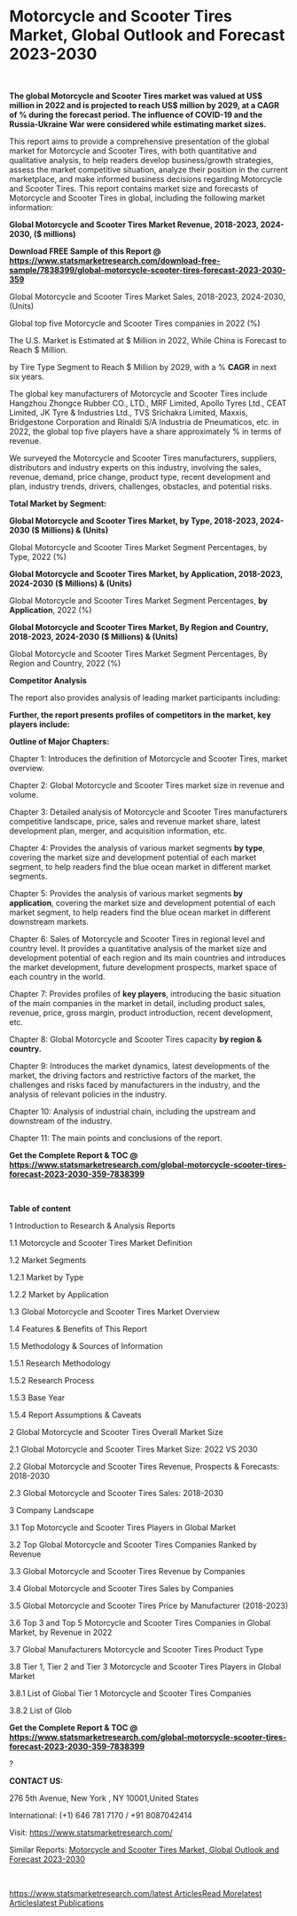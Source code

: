 <h1>Motorcycle and Scooter Tires Market, Global Outlook and Forecast 2023-2030</h1><br/><p><strong>The global Motorcycle and Scooter Tires market was valued at US$ million in 2022 and is projected to reach US$ million by 2029, at a <strong>CAGR</strong> of % during the forecast period. The influence of COVID-19 and the Russia-Ukraine War were considered while estimating market sizes.</strong></p>
 
 
 
 <p>This report aims to provide a comprehensive presentation of the global market for Motorcycle and Scooter Tires, with both quantitative and qualitative analysis, to help readers develop business/growth strategies, assess the market competitive situation, analyze their position in the current marketplace, and make informed business decisions regarding Motorcycle and Scooter Tires. This report contains market size and forecasts of Motorcycle and Scooter Tires in global, including the following market information:</p>
 
 
 
 <p><strong>Global Motorcycle and Scooter Tires Market Revenue, 2018-2023, 2024-2030, ($ millions)</strong></p>
 
 
 
 <p><strong>Download FREE Sample of this Report @ <a href="https://www.statsmarketresearch.com/download-free-sample/7838399/global-motorcycle-scooter-tires-forecast-2023-2030-359">https://www.statsmarketresearch.com/download-free-sample/7838399/global-motorcycle-scooter-tires-forecast-2023-2030-359</a></strong></p>
 
 
 
 <p>Global Motorcycle and Scooter Tires Market Sales, 2018-2023, 2024-2030, (Units)</p>
 
 
 
 <p>Global top five Motorcycle and Scooter Tires companies in 2022 (%)</p>
 
 
 
 <p>The U.S. Market is Estimated at $ Million in 2022, While China is Forecast to Reach $ Million.</p>
 
 
 
 <p>by Tire Type Segment to Reach $ Million by 2029, with a % <strong>CAGR</strong> in next six years.</p>
 
 
 
 <p>The global key manufacturers of Motorcycle and Scooter Tires include Hangzhou Zhongce Rubber CO., LTD., MRF Limited, Apollo Tyres Ltd., CEAT Limited, JK Tyre & Industries Ltd., TVS Srichakra Limited, Maxxis, Bridgestone Corporation and Rinaldi S/A Industria de Pneumaticos, etc. in 2022, the global top five players have a share approximately % in terms of revenue.</p>
 
 
 
 <p>We surveyed the Motorcycle and Scooter Tires manufacturers, suppliers, distributors and industry experts on this industry, involving the sales, revenue, demand, price change, product type, recent development and plan, industry trends, drivers, challenges, obstacles, and potential risks.</p>
 
 
 
 <p><strong>Total Market by Segment:</strong></p>
 
 
 
 <p><strong>Global Motorcycle and Scooter Tires Market, by Type, 2018-2023, 2024-2030 ($ Millions) & (Units)</strong></p>
 
 
 
 <p>Global Motorcycle and Scooter Tires Market Segment Percentages, by Type, 2022 (%)</p>
 
 
 
 <p><strong>Global Motorcycle and Scooter Tires Market, <strong>by Application</strong>, 2018-2023, 2024-2030 ($ Millions) & (Units)</strong></p>
 
 
 
 <p>Global Motorcycle and Scooter Tires Market Segment Percentages, <strong>by Application</strong>, 2022 (%)</p>
 
 
 
 <p><strong>Global Motorcycle and Scooter Tires Market, By Region and Country, 2018-2023, 2024-2030 ($ Millions) & (Units)</strong></p>
 
 
 
 <p>Global Motorcycle and Scooter Tires Market Segment Percentages, By Region and Country, 2022 (%)</p>
 
 
 
 <p><strong>Competitor Analysis</strong></p>
 
 
 
 <p>The report also provides analysis of leading market participants including:</p>
 
 
 
 <p><strong>Further, the report presents profiles of competitors in the market, <strong>key players</strong> include:</strong></p>
 
 
 
 <p><strong>Outline of Major Chapters:</strong></p>
 
 
 
 <p>Chapter 1: Introduces the definition of Motorcycle and Scooter Tires, market overview.</p>
 
 
 
 <p>Chapter 2: Global Motorcycle and Scooter Tires market size in revenue and volume.</p>
 
 
 
 <p>Chapter 3: Detailed analysis of Motorcycle and Scooter Tires manufacturers competitive landscape, price, sales and revenue market share, latest development plan, merger, and acquisition information, etc.</p>
 
 
 
 <p>Chapter 4: Provides the analysis of various market segments <strong>by type</strong>, covering the market size and development potential of each market segment, to help readers find the blue ocean market in different market segments.</p>
 
 
 
 <p>Chapter 5: Provides the analysis of various market segments<strong> <strong>by application</strong></strong>, covering the market size and development potential of each market segment, to help readers find the blue ocean market in different downstream markets.</p>
 
 
 
 <p>Chapter 6: Sales of Motorcycle and Scooter Tires in regional level and country level. It provides a quantitative analysis of the market size and development potential of each region and its main countries and introduces the market development, future development prospects, market space of each country in the world.</p>
 
 
 
 <p>Chapter 7: Provides profiles of <strong>key players</strong>, introducing the basic situation of the main companies in the market in detail, including product sales, revenue, price, gross margin, product introduction, recent development, etc.</p>
 
 
 
 <p>Chapter 8: Global Motorcycle and Scooter Tires capacity <strong>by region & country.</strong></p>
 
 
 
 <p>Chapter 9: Introduces the market dynamics, latest developments of the market, the driving factors and restrictive factors of the market, the challenges and risks faced by manufacturers in the industry, and the analysis of relevant policies in the industry.</p>
 
 
 
 <p>Chapter 10: Analysis of industrial chain, including the upstream and downstream of the industry.</p>
 
 
 
 <p>Chapter 11: The main points and conclusions of the report.</p>
 
 
 
 <div><b>Get the Complete Report & TOC @ <a href="https://www.statsmarketresearch.com/global-motorcycle-scooter-tires-forecast-2023-2030-359-7838399">https://www.statsmarketresearch.com/global-motorcycle-scooter-tires-forecast-2023-2030-359-7838399</a></b></div>
 
 
 
 <p><br />
 
 <b>Table of content</b></p>
 
 
 
 <p>1 Introduction to Research & Analysis Reports<br />
 
 1.1 Motorcycle and Scooter Tires Market Definition<br />
 
 1.2 Market Segments<br />
 
 1.2.1 Market by Type<br />
 
 1.2.2 Market by Application<br />
 
 1.3 Global Motorcycle and Scooter Tires Market Overview<br />
 
 1.4 Features & Benefits of This Report<br />
 
 1.5 Methodology & Sources of Information<br />
 
 1.5.1 Research Methodology<br />
 
 1.5.2 Research Process<br />
 
 1.5.3 Base Year<br />
 
 1.5.4 Report Assumptions & Caveats<br />
 
 2 Global Motorcycle and Scooter Tires Overall Market Size<br />
 
 2.1 Global Motorcycle and Scooter Tires Market Size: 2022 VS 2030<br />
 
 2.2 Global Motorcycle and Scooter Tires Revenue, Prospects & Forecasts: 2018-2030<br />
 
 2.3 Global Motorcycle and Scooter Tires Sales: 2018-2030<br />
 
 3 Company Landscape<br />
 
 3.1 Top Motorcycle and Scooter Tires Players in Global Market<br />
 
 3.2 Top Global Motorcycle and Scooter Tires Companies Ranked by Revenue<br />
 
 3.3 Global Motorcycle and Scooter Tires Revenue by Companies<br />
 
 3.4 Global Motorcycle and Scooter Tires Sales by Companies<br />
 
 3.5 Global Motorcycle and Scooter Tires Price by Manufacturer (2018-2023)<br />
 
 3.6 Top 3 and Top 5 Motorcycle and Scooter Tires Companies in Global Market, by Revenue in 2022<br />
 
 3.7 Global Manufacturers Motorcycle and Scooter Tires Product Type<br />
 
 3.8 Tier 1, Tier 2 and Tier 3 Motorcycle and Scooter Tires Players in Global Market<br />
 
 3.8.1 List of Global Tier 1 Motorcycle and Scooter Tires Companies<br />
 
 3.8.2 List of Glob</p>
 
 
 
 <div><b>Get the Complete Report & TOC @ <a href="https://www.statsmarketresearch.com/global-motorcycle-scooter-tires-forecast-2023-2030-359-7838399">https://www.statsmarketresearch.com/global-motorcycle-scooter-tires-forecast-2023-2030-359-7838399</a></b></div>
 
 
 
 <p>? </p>
 
 
 
 <p><b>CONTACT US:</b><br />
 
 276 5th Avenue, New York , NY 10001,United States<br />
 
 International: (+1) 646 781 7170 / +91 8087042414<br />
 
 Visit: <a href="https://www.statsmarketresearch.com/">https://www.statsmarketresearch.com/</a><br />
 
 Similar Reports: <a href="https://www.statsmarketresearch.com/global-motorcycle-scooter-tires-forecast-2023-2030-359-7838399">Motorcycle and Scooter Tires Market, Global Outlook and Forecast 2023-2030</a><br />
 
 <br />
 
 <a href="https://gyeongbokgung.com">https://www.statsmarketresearch.com/</a><a href="https://hallyeomaritime.com">latest Articles</a><a href="https://jingwansa.com">Read More</a><a href="https://nguoiviet.jp/">latest Articles</a><a href="https://www.intelmarketresearch.com/">latest Publications</a></p>